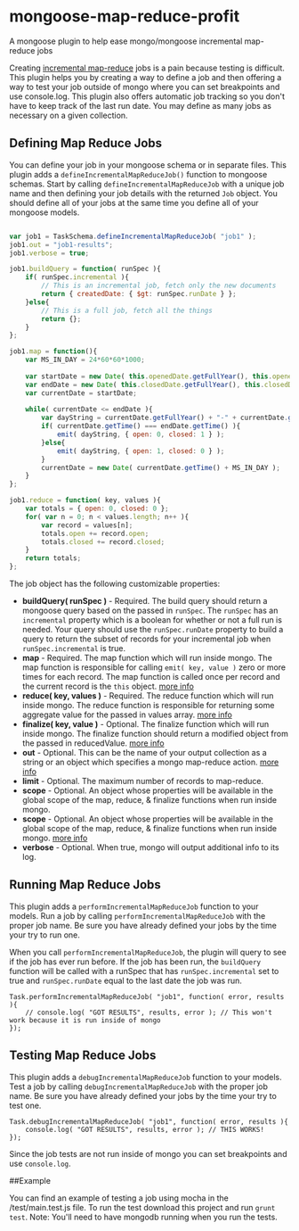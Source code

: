 # mongoose-map-reduce-profit
A mongoose plugin to help ease mongo/mongoose incremental map-reduce jobs

Creating [incremental map-reduce](http://docs.mongodb.org/manual/tutorial/perform-incremental-map-reduce/) jobs is a pain because testing is difficult. This plugin helps you by creating a way to define a job and then offering a way to test your job outside of mongo where you can set breakpoints and use console.log. This plugin also
offers automatic job tracking so you don't have to keep track of the last run date. You may define as many jobs as necessary on a given collection.


## Defining Map Reduce Jobs

You can define your job in your mongoose schema or in separate files. This plugin adds a `defineIncrementalMapReduceJob()` function to mongoose schemas. Start by calling `defineIncrementalMapReduceJob` with a unique job
name and then defining your job details with the returned `Job` object. You should define all of your jobs at the same time you define all of your mongoose models.

```javascript

var job1 = TaskSchema.defineIncrementalMapReduceJob( "job1" );
job1.out = "job1-results";
job1.verbose = true;

job1.buildQuery = function( runSpec ){
    if( runSpec.incremental ){
        // This is an incremental job, fetch only the new documents
        return { createdDate: { $gt: runSpec.runDate } };
    }else{
        // This is a full job, fetch all the things
        return {}; 
    }
};

job1.map = function(){
    var MS_IN_DAY = 24*60*60*1000;
    
    var startDate = new Date( this.openedDate.getFullYear(), this.openedDate.getMonth(), this.openedDate.getDate(), 0, 0, 0, 0 );
    var endDate = new Date( this.closedDate.getFullYear(), this.closedDate.getMonth(), this.closedDate.getDate(), 0, 0, 0, 0 );
    var currentDate = startDate;
    
    while( currentDate <= endDate ){
        var dayString = currentDate.getFullYear() + "-" + currentDate.getMonth() + "-" + currentDate.getDate();
        if( currentDate.getTime() === endDate.getTime() ){
            emit( dayString, { open: 0, closed: 1 } );
        }else{
            emit( dayString, { open: 1, closed: 0 } );
        }
        currentDate = new Date( currentDate.getTime() + MS_IN_DAY );
    }
};

job1.reduce = function( key, values ){
    var totals = { open: 0, closed: 0 };
    for( var n = 0; n < values.length; n++ ){
        var record = values[n];
        totals.open += record.open;
        totals.closed += record.closed;
    }
    return totals;
};

```

The job object has the following customizable properties:
* **buildQuery( runSpec )** - Required. The build query should return a mongoose query based on the passed in `runSpec`. The `runSpec` has an `incremental` property which is a boolean for whether or not a full run is needed. Your query should use the `runSpec.runDate` property to build a query to return the subset of records for your incremental job when `runSpec.incremental` is true.
* **map** - Required. The map function which will run inside mongo. The map function is responsible for calling `emit( key, value )` zero or more times for each record. The map function is called once per record and the current record is the `this` object. [more info](http://docs.mongodb.org/manual/reference/command/mapReduce/#requirements-for-the-map-function)
* **reduce( key, values )** - Required. The reduce function which will run inside mongo. The reduce function is responsible for returning some aggregate value for the passed in values array. [more info](http://docs.mongodb.org/manual/reference/command/mapReduce/#requirements-for-the-reduce-function)
* **finalize( key, value )** - Optional. The finalize function which will run inside mongo. The finalize function should return a modified object from the passed in reducedValue. [more info](http://docs.mongodb.org/manual/reference/command/mapReduce/#requirements-for-the-finalize-function)
* **out** - Optional. This can be the name of your output collection as a string or an object which specifies a mongo map-reduce action. [more info](http://docs.mongodb.org/manual/reference/command/mapReduce/#out-options)
* **limit** - Optional. The maximum number of records to map-reduce.
* **scope** - Optional. An object whose properties will be available in the global scope of the map, reduce, & finalize functions when run inside mongo.
* **scope** - Optional. An object whose properties will be available in the global scope of the map, reduce, & finalize functions when run inside mongo. [more info](http://docs.mongodb.org/manual/reference/command/mapReduce)
* **verbose** - Optional. When true, mongo will output additional info to its log.


## Running Map Reduce Jobs

This plugin adds a `performIncrementalMapReduceJob` function to your models. Run a job by calling `performIncrementalMapReduceJob` with the proper job name. Be sure you have already defined your jobs by the time your try to run one.

When you call `performIncrementalMapReduceJob`, the plugin will query to see if the job has ever run before. If the job has been run, the `buildQuery` function will be called with a runSpec that has `runSpec.incremental` set to true and
`runSpec.runDate` equal to the last date the job was run.

```
Task.performIncrementalMapReduceJob( "job1", function( error, results ){
    // console.log( "GOT RESULTS", results, error ); // This won't work because it is run inside of mongo
});
```


## Testing Map Reduce Jobs

This plugin adds a `debugIncrementalMapReduceJob` function to your models. Test a job by calling `debugIncrementalMapReduceJob` with the proper job name. Be sure you have already defined your jobs by the time your try to test one.

```
Task.debugIncrementalMapReduceJob( "job1", function( error, results ){
    console.log( "GOT RESULTS", results, error ); // THIS WORKS!
});
```

Since the job tests are not run inside of mongo you can set breakpoints and use `console.log`.


##Example

You can find an example of testing a job using mocha in the /test/main.test.js file. To run the test download this project and run `grunt test`. Note: You'll need to have mongodb running when you run the tests.